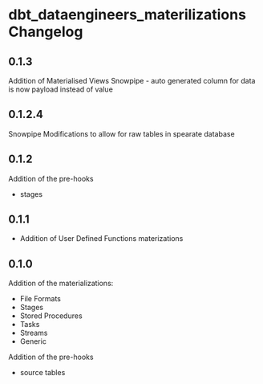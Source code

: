 # dbt_dataengineers_materilizations Changelog

## 0.1.3

Addition of Materialised Views
Snowpipe - auto generated column for data is now payload instead of value

## 0.1.2.4

Snowpipe Modifications to allow for raw tables in spearate database

## 0.1.2

Addition of the pre-hooks

* stages

## 0.1.1

* Addition of User Defined Functions materizations

## 0.1.0

Addition of the materializations:

* File Formats
* Stages
* Stored Procedures
* Tasks
* Streams
* Generic

Addition of the pre-hooks

* source tables
